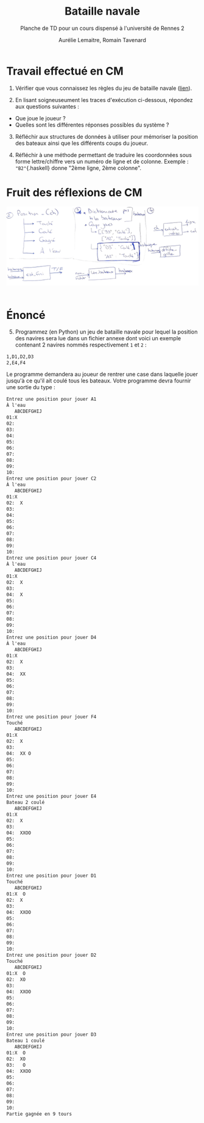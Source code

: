 ﻿---
title : Bataille navale
subtitle: Planche de TD pour un cours dispensé à l'université de Rennes 2
language: fr
author: Aurélie Lemaitre, Romain Tavenard
rights: Creative Commons CC BY-NC-SA
---
# Travail effectué en CM

1. Vérifier que vous connaissez les règles du jeu de bataille navale ([lien](https://fr.wikipedia.org/wiki/Bataille_navale_(jeu))).

2. En lisant soigneuseument les traces d'exécution ci-dessous, répondez aux questions suivantes :
* Que joue le joueur ?
* Quelles sont les différentes réponses possibles du système ?

3. Réfléchir aux structures de données à utiliser pour mémoriser la position des bateaux ainsi que les différents coups du joueur.

4. Réfléchir à une méthode permettant de traduire les coordonnées sous forme lettre/chiffre vers un numéro de ligne et de colonne.
Exemple : `"B2"`{.haskell} donne "2ème ligne, 2ème colonne".

# Fruit des réflexions de CM

![fullwidth](img/cm_04122020.png)&nbsp;


# Énoncé

5. Programmez (en Python) un jeu de bataille navale pour lequel la position des navires sera lue dans un fichier annexe dont voici un exemple contenant 2 navires nommés respectivement `1` et `2` :
```
1,D1,D2,D3
2,E4,F4
```
Le programme demandera au joueur de rentrer une case dans laquelle jouer jusqu'à ce qu'il ait coulé tous les bateaux.
Votre programme devra fournir une sortie du type :
```
Entrez une position pour jouer A1
À l'eau
   ABCDEFGHIJ
01:X         
02:          
03:          
04:          
05:          
06:          
07:          
08:          
09:          
10:          
Entrez une position pour jouer C2
À l'eau
   ABCDEFGHIJ
01:X         
02:  X       
03:          
04:          
05:          
06:          
07:          
08:          
09:          
10:          
Entrez une position pour jouer C4
À l'eau
   ABCDEFGHIJ
01:X         
02:  X       
03:          
04:  X       
05:          
06:          
07:          
08:          
09:          
10:          
Entrez une position pour jouer D4
À l'eau
   ABCDEFGHIJ
01:X         
02:  X       
03:          
04:  XX      
05:          
06:          
07:          
08:          
09:          
10:          
Entrez une position pour jouer F4
Touché
   ABCDEFGHIJ
01:X         
02:  X       
03:          
04:  XX O    
05:          
06:          
07:          
08:          
09:          
10:          
Entrez une position pour jouer E4
Bateau 2 coulé
   ABCDEFGHIJ
01:X         
02:  X       
03:          
04:  XXOO    
05:          
06:          
07:          
08:          
09:          
10:          
Entrez une position pour jouer D1
Touché
   ABCDEFGHIJ
01:X  O      
02:  X       
03:          
04:  XXOO    
05:          
06:          
07:          
08:          
09:          
10:          
Entrez une position pour jouer D2
Touché
   ABCDEFGHIJ
01:X  O      
02:  XO      
03:          
04:  XXOO    
05:          
06:          
07:          
08:          
09:          
10:          
Entrez une position pour jouer D3
Bateau 1 coulé
   ABCDEFGHIJ
01:X  O      
02:  XO      
03:   O      
04:  XXOO    
05:          
06:          
07:          
08:          
09:          
10:          
Partie gagnée en 9 tours
```
